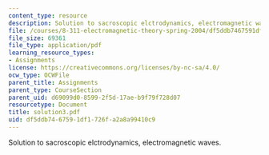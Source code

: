 ```yaml
---
content_type: resource
description: Solution to sacroscopic elctrodynamics, electromagnetic waves.
file: /courses/8-311-electromagnetic-theory-spring-2004/df5ddb7467591df1726fa2a8a99410c9_solution3.pdf
file_size: 69361
file_type: application/pdf
learning_resource_types:
- Assignments
license: https://creativecommons.org/licenses/by-nc-sa/4.0/
ocw_type: OCWFile
parent_title: Assignments
parent_type: CourseSection
parent_uid: d69099d0-8599-2f5d-17ae-b9f79f728d07
resourcetype: Document
title: solution3.pdf
uid: df5ddb74-6759-1df1-726f-a2a8a99410c9
---
```

Solution to sacroscopic elctrodynamics, electromagnetic waves.